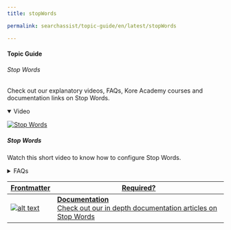 ```yaml
---
title: stopWords

permalink: searchassist/topic-guide/en/latest/stopWords

---
```

#### Topic Guide
###### Stop Words

  Check out our explanatory videos, FAQs, Kore Academy courses and documentation links on Stop Words.

<details class="introduction-video" open>
  <summary>Video
  </summary>
  
   [![Stop Words](images/VideoCoverImage.png)](https://player.vimeo.com/video/751567353?h=064a6672d7&amp)

  ##### Stop Words
  Watch this short video to know how to configure Stop Words.

</details>

<details>
  <summary>FAQs
  </summary>

  <a class="doc-link" target="_blank" href="https://docs.kore.ai/searchassist/concepts/managing-relevance/managing-relevance/#Adding_Stop_Words">
 
  What are Stop Words?

</a>

 <a class="doc-link" target="_blank" href="https://docs.kore.ai/searchassist/concepts/managing-relevance/managing-relevance/#Adding_Stop_Words">
 
  How do I add custom Stop Words?

</a>
 
  
<a class="doc-link" target="_blank" href="https://docs.kore.ai/searchassist/concepts/managing-relevance/managing-relevance/#Adding_Stop_Words">

  How do I disable stop Words ?

</a>
  


</details>



<a class="doc-link" target="_blank" href="https://docs.kore.ai/searchassist/concepts/managing-relevance/managing-relevance/#Adding_Stop_Words">
 

| Frontmatter | Required? |
|-------------|-------------|
| ![alt text](images/docIcon.svg "Title") | **Documentation**  <br /> Check out our in depth documentation articles on Stop Words | 


</a>
